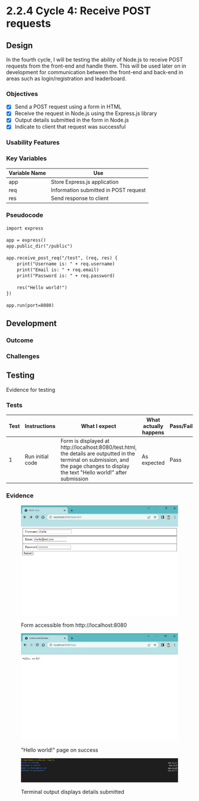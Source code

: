 # 2.2.4 Cycle 4: Receive POST requests

## Design

In the fourth cycle, I will be testing the ability of Node.js to receive POST requests from the front-end and handle them. This will be used later on in development for communication between the front-end and back-end in areas such as login/registration and leaderboard.

### Objectives

* [x] Send a POST request using a form in HTML
* [x] Receive the request in Node.js using the Express.js library
* [x] Output details submitted in the form in Node.js
* [x] Indicate to client that request was successful

### Usability Features

### Key Variables

| Variable Name | Use                                   |
| ------------- | ------------------------------------- |
| app           | Store Express.js application          |
| req           | Information submitted in POST request |
| res           | Send response to client               |

### Pseudocode

```
import express

app = express()
app.public_dir("/public")

app.receive_post_req("/test", (req, res) {
    print("Username is: " + req.username)
    print("Email is: " + req.email)
    print("Password is: " + req.password)
    
    res("Hello world!")
})

app.run(port=8080)
```

## Development

### Outcome



### Challenges



## Testing

Evidence for testing

### Tests

<table><thead><tr><th width="95">Test</th><th width="158">Instructions</th><th width="171">What I expect</th><th width="174">What actually happens</th><th>Pass/Fail</th></tr></thead><tbody><tr><td>1</td><td>Run initial code</td><td>Form is displayed at http://localhost:8080/test.html, the details are outputted in the terminal on submission, and the page changes to display the text "Hello world!" after submission</td><td>As expected</td><td>Pass</td></tr></tbody></table>

### Evidence

<figure><img src="../.gitbook/assets/Screenshot (9).png" alt=""><figcaption><p>Form accessible from http://localhost:8080</p></figcaption></figure>

<figure><img src="../.gitbook/assets/Screenshot (8).png" alt=""><figcaption><p>"Hello world!" page on success</p></figcaption></figure>

<figure><img src="../.gitbook/assets/Screenshot (10).png" alt=""><figcaption><p>Terminal output displays details submitted</p></figcaption></figure>
